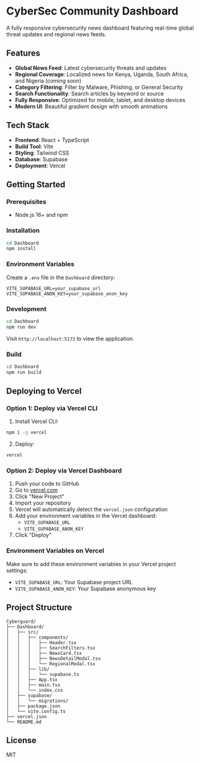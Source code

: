 # CyberSec Community Dashboard

A fully responsive cybersecurity news dashboard featuring real-time global threat updates and regional news feeds.

## Features

- **Global News Feed**: Latest cybersecurity threats and updates
- **Regional Coverage**: Localized news for Kenya, Uganda, South Africa, and Nigeria (coming soon)
- **Category Filtering**: Filter by Malware, Phishing, or General Security
- **Search Functionality**: Search articles by keyword or source
- **Fully Responsive**: Optimized for mobile, tablet, and desktop devices
- **Modern UI**: Beautiful gradient design with smooth animations

## Tech Stack

- **Frontend**: React + TypeScript
- **Build Tool**: Vite
- **Styling**: Tailwind CSS
- **Database**: Supabase
- **Deployment**: Vercel

## Getting Started

### Prerequisites

- Node.js 16+ and npm

### Installation

```bash
cd Dashboard
npm install
```

### Environment Variables

Create a `.env` file in the `Dashboard` directory:

```env
VITE_SUPABASE_URL=your_supabase_url
VITE_SUPABASE_ANON_KEY=your_supabase_anon_key
```

### Development

```bash
cd Dashboard
npm run dev
```

Visit `http://localhost:5173` to view the application.

### Build

```bash
cd Dashboard
npm run build
```

## Deploying to Vercel

### Option 1: Deploy via Vercel CLI

1. Install Vercel CLI:
```bash
npm i -g vercel
```

2. Deploy:
```bash
vercel
```

### Option 2: Deploy via Vercel Dashboard

1. Push your code to GitHub
2. Go to [vercel.com](https://vercel.com)
3. Click "New Project"
4. Import your repository
5. Vercel will automatically detect the `vercel.json` configuration
6. Add your environment variables in the Vercel dashboard:
   - `VITE_SUPABASE_URL`
   - `VITE_SUPABASE_ANON_KEY`
7. Click "Deploy"

### Environment Variables on Vercel

Make sure to add these environment variables in your Vercel project settings:

- `VITE_SUPABASE_URL`: Your Supabase project URL
- `VITE_SUPABASE_ANON_KEY`: Your Supabase anonymous key

## Project Structure

```
Cyberguard/
├── Dashboard/
│   ├── src/
│   │   ├── components/
│   │   │   ├── Header.tsx
│   │   │   ├── SearchFilters.tsx
│   │   │   ├── NewsCard.tsx
│   │   │   ├── NewsDetailModal.tsx
│   │   │   └── RegionalModal.tsx
│   │   ├── lib/
│   │   │   └── supabase.ts
│   │   ├── App.tsx
│   │   ├── main.tsx
│   │   └── index.css
│   ├── supabase/
│   │   └── migrations/
│   ├── package.json
│   └── vite.config.ts
├── vercel.json
└── README.md
```

## License

MIT
